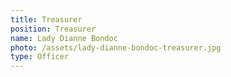 ```yaml
---
title: Treasurer
position: Treasurer
name: Lady Dianne Bondoc
photo: /assets/lady-dianne-bondoc-treasurer.jpg
type: Officer
---
```


